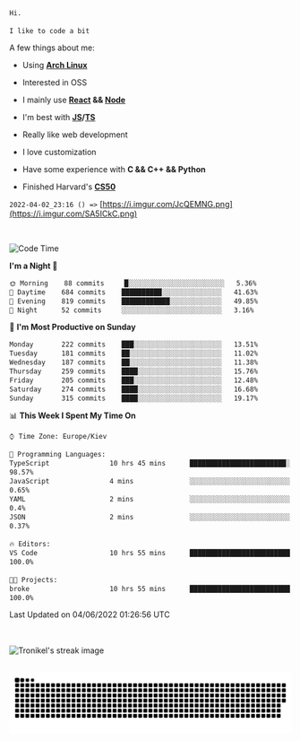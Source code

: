 ```
Hi.

I like to code a bit
```

A few things about me:

-   Using **[Arch Linux](https://archlinux.org/)**

-   Interested in OSS

-   I mainly use **[React](https://reactjs.org/) && [Node](https://nodejs.org/en/)**

-   I'm best with **[JS](https://www.javascript.com/)/[TS](https://www.typescriptlang.org/)**

-   Really like web development

-   I love customization

-   Have some experience with **C && C++ && Python**

-   Finished Harvard's **[CS50](https://cs50.harvard.edu)**

`2022-04-02_23:16 () =>` [https://i.imgur.com/JcQEMNG.png](https://i.imgur.com/SA5ICkC.png)

<br>

<!--START_SECTION:waka-->
![Code Time](http://img.shields.io/badge/Code%20Time-0%20secs-blue)

**I'm a Night 🦉** 

```text
🌞 Morning    88 commits     █░░░░░░░░░░░░░░░░░░░░░░░░   5.36% 
🌆 Daytime    684 commits    ██████████░░░░░░░░░░░░░░░   41.63% 
🌃 Evening    819 commits    ████████████░░░░░░░░░░░░░   49.85% 
🌙 Night      52 commits     ░░░░░░░░░░░░░░░░░░░░░░░░░   3.16%

```
📅 **I'm Most Productive on Sunday** 

```text
Monday       222 commits    ███░░░░░░░░░░░░░░░░░░░░░░   13.51% 
Tuesday      181 commits    ██░░░░░░░░░░░░░░░░░░░░░░░   11.02% 
Wednesday    187 commits    ██░░░░░░░░░░░░░░░░░░░░░░░   11.38% 
Thursday     259 commits    ████░░░░░░░░░░░░░░░░░░░░░   15.76% 
Friday       205 commits    ███░░░░░░░░░░░░░░░░░░░░░░   12.48% 
Saturday     274 commits    ████░░░░░░░░░░░░░░░░░░░░░   16.68% 
Sunday       315 commits    ████░░░░░░░░░░░░░░░░░░░░░   19.17%

```


📊 **This Week I Spent My Time On** 

```text
⌚︎ Time Zone: Europe/Kiev

💬 Programming Languages: 
TypeScript               10 hrs 45 mins      ████████████████████████░   98.57% 
JavaScript               4 mins              ░░░░░░░░░░░░░░░░░░░░░░░░░   0.65% 
YAML                     2 mins              ░░░░░░░░░░░░░░░░░░░░░░░░░   0.4% 
JSON                     2 mins              ░░░░░░░░░░░░░░░░░░░░░░░░░   0.37%

🔥 Editors: 
VS Code                  10 hrs 55 mins      █████████████████████████   100.0%

🐱‍💻 Projects: 
broke                    10 hrs 55 mins      █████████████████████████   100.0%

```


 Last Updated on 04/06/2022 01:26:56 UTC
<!--END_SECTION:waka-->

<br>

<p><img align="center" src="https://github-readme-streak-stats.herokuapp.com/?user=Tronikelis&theme=dark" alt="Tronikel's streak image" /></p>

<br>

<img title="" src="https://raw.githubusercontent.com/Tronikelis/Tronikelis/output/github-contribution-grid-snake.svg" alt="very cool snake thingey" data-align="left">
